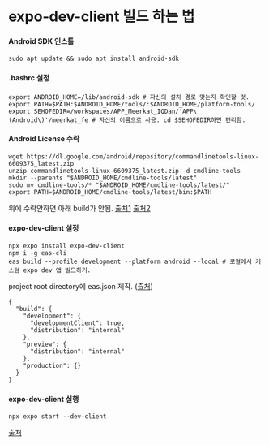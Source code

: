# expo-dev-client 빌드 하는 법

#### Android SDK 인스톨
```
sudo apt update && sudo apt install android-sdk
```


#### .bashrc 설정
```
export ANDROID_HOME=/lib/android-sdk # 자신의 설치 경로 맞는지 확인할 것.
export PATH=$PATH:$ANDROID_HOME/tools/:$ANDROID_HOME/platform-tools/
export SEHOFEDIR=/workspaces/APP_Meerkat_IQDan/'APP\(Android\)'/meerkat_fe # 자신의 이름으로 사용. cd $SEHOFEDIR하면 편리함.
```

#### Android License 수락
```
wget https://dl.google.com/android/repository/commandlinetools-linux-6609375_latest.zip
unzip commandlinetools-linux-6609375_latest.zip -d cmdline-tools
mkdir --parents "$ANDROID_HOME/cmdline-tools/latest"
sudo mv cmdline-tools/* "$ANDROID_HOME/cmdline-tools/latest/"
export PATH=$ANDROID_HOME/cmdline-tools/latest/bin:$PATH
```
위에 수락안하면 아래 build가 안됨.
[출처1](https://stackoverflow.com/questions/53994924/sdkmanager-command-not-found-after-installing-android-sdk)
[출처2](https://stackoverflow.com/questions/54273412/failed-to-install-the-following-android-sdk-packages-as-some-licences-have-not)


#### expo-dev-client 설정
```
npx expo install expo-dev-client
npm i -g eas-cli
eas build --profile development --platform android --local # 로컬에서 커스텀 expo dev 앱 빌드하기.
```
project root directory에 eas.json 제작. ([출처](https://docs.expo.dev/build/eas-json/))
```
{
  "build": {
    "development": {
      "developmentClient": true,
      "distribution": "internal"
    },
    "preview": {
      "distribution": "internal"
    },
    "production": {}
  }
}
```

#### expo-dev-client 실행
```
npx expo start --dev-client
```
[출처](https://docs.expo.dev/development/getting-started/)

